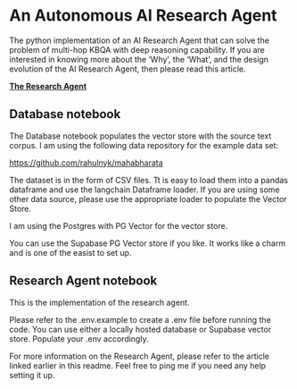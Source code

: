 # An Autonomous AI Research Agent
The python implementation of an AI Research Agent that can solve the problem of multi-hop KBQA with deep reasoning capability. 
If you are interested in knowing more about the ‘Why’, the ‘What’, and the design evolution of the AI Research Agent, then please read this article. 

**[The Research Agent](https://medium.com/@rahul.nyk/the-research-agent-4ef8e6f1b741)**

## Database notebook
The Database notebook populates the vector store with the source text corpus. I am using the following data repository for the example data set:

https://github.com/rahulnyk/mahabharata

The dataset is in the form of CSV files. Tt is easy to load them into a pandas dataframe and use the langchain Dataframe loader. If you are using some other data source, please use the appropriate loader to populate the Vector Store. 

I am using the Postgres with PG Vector for the vector store. 

You can use the Supabase PG Vector store if you like. It works like a charm and is one of the easist to set up. 

## Research Agent notebook
This is the implementation of the research agent. 

Please refer to the .env.example to create a .env file before running the code. You can use either a locally hosted database or Supabase vector store. Populate your .env accordingly. 

For more information on the Research Agent, please refer to the article linked earlier in this readme. Feel free to ping me if you need any help setting it up. 
